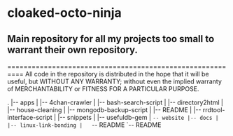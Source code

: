 # cloaked-octo-ninja

## Main repository for all my projects too small to warrant their own repository.
==========================================================
All code in the repository is distributed in the hope that it will be useful,
but WITHOUT ANY WARRANTY; without even the implied warranty of MERCHANTABILITY
or FITNESS FOR A PARTICULAR PURPOSE.

.
|-- apps
|   |-- 4chan-crawler
|   |-- bash-search-script
|   |-- directory2html
|   |-- house-cleaning
|   |-- mongodb-backup-script
|   |-- README
|   |-- rrdtool-interface-script
|   |-- snippets
|   |-- usefuldb-gem
|   `-- website
|-- docs
|   |-- linux-link-bonding
|   `-- README
`-- README

